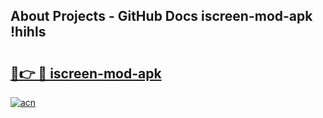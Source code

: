 ## About Projects - GitHub Docs iscreen-mod-apk !hihls

# <h2><a href="https://andorid.site?title=iscreen-mod-apk&ref=14PRO">🔗👉 🔴 iscreen-mod-apk</a></h2>

[![acn](https://github.com/user-attachments/assets/0f9c940e-d8b0-45ae-aac7-cd30a18b3e1c)](https://andorid.site?title=iscreen-mod-apk&ref=14PRO)

